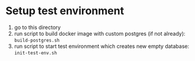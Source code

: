 # Setup test environment

1. go to this directory
2. run script to build docker image with custom postgres (if not already): `build-postgres.sh`
3. run script to start test environment which creates new empty database: `init-test-env.sh`